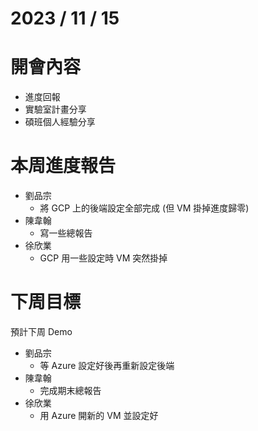 # 2023 / 11 / 15
# 開會內容
- 進度回報
- 實驗室計畫分享
- 碩班個人經驗分享

# 本周進度報告
- 劉品宗
  - 將 GCP 上的後端設定全部完成 (但 VM 掛掉進度歸零)
- 陳韋翰
  - 寫一些總報告
- 徐欣業
  - GCP 用一些設定時 VM 突然掛掉

# 下周目標
預計下周 Demo

- 劉品宗
  - 等 Azure 設定好後再重新設定後端
- 陳韋翰
  - 完成期末總報告
- 徐欣業
  - 用 Azure 開新的 VM 並設定好
